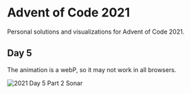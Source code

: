 # Advent of Code 2021
Personal solutions and visualizations for Advent of Code 2021.

## Day 5
The animation is a webP, so it may not work in all browsers.

![2021 Day 5 Part 2 Sonar](https://github.com/kevinp2000/advent-of-code-2021/blob/main/visualizations/day5_sonar.webp?raw=true)
